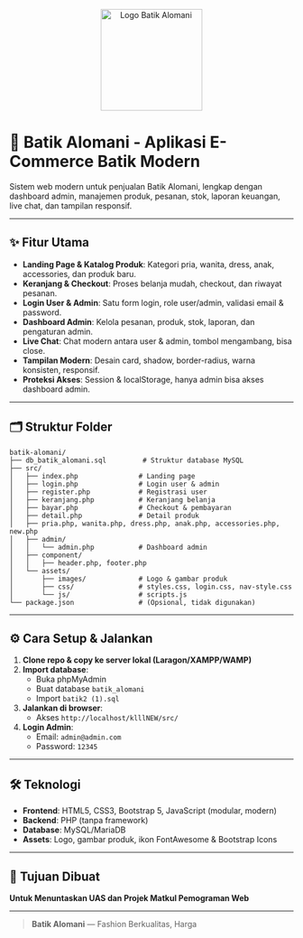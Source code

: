 <p align="center">
  <img src="src/assets/images/logo.png" alt="Logo Batik Alomani" width="180"/>
</p>

# 🦚 Batik Alomani - Aplikasi E-Commerce Batik Modern

Sistem web modern untuk penjualan Batik Alomani, lengkap dengan dashboard admin, manajemen produk, pesanan, stok, laporan keuangan, live chat, dan tampilan responsif.

---

## ✨ Fitur Utama
- **Landing Page & Katalog Produk**: Kategori pria, wanita, dress, anak, accessories, dan produk baru.
- **Keranjang & Checkout**: Proses belanja mudah, checkout, dan riwayat pesanan.
- **Login User & Admin**: Satu form login, role user/admin, validasi email & password.
- **Dashboard Admin**: Kelola pesanan, produk, stok, laporan, dan pengaturan admin.
- **Live Chat**: Chat modern antara user & admin, tombol mengambang, bisa close.
- **Tampilan Modern**: Desain card, shadow, border-radius, warna konsisten, responsif.
- **Proteksi Akses**: Session & localStorage, hanya admin bisa akses dashboard admin.

---

## 🗂️ Struktur Folder
```
batik-alomani/
├── db_batik_alomani.sql         # Struktur database MySQL
├── src/
│   ├── index.php               # Landing page
│   ├── login.php               # Login user & admin
│   ├── register.php            # Registrasi user
│   ├── keranjang.php           # Keranjang belanja
│   ├── bayar.php               # Checkout & pembayaran
│   ├── detail.php              # Detail produk
│   ├── pria.php, wanita.php, dress.php, anak.php, accessories.php, new.php
│   ├── admin/
│   │   └── admin.php           # Dashboard admin
│   ├── component/
│   │   ├── header.php, footer.php
│   └── assets/
│       ├── images/             # Logo & gambar produk
│       ├── css/                # styles.css, login.css, nav-style.css
│       └── js/                 # scripts.js
└── package.json                # (Opsional, tidak digunakan)
```

---

## ⚙️ Cara Setup & Jalankan
1. **Clone repo & copy ke server lokal (Laragon/XAMPP/WAMP)**
2. **Import database**: 
   - Buka phpMyAdmin
   - Buat database `batik_alomani`
   - Import `batik2 (1).sql`
3. **Jalankan di browser**: 
   - Akses `http://localhost/klllNEW/src/`
4. **Login Admin**:  
   - Email: `admin@admin.com`  
   - Password: `12345`

---

## 🛠️ Teknologi
- **Frontend**: HTML5, CSS3, Bootstrap 5, JavaScript (modular, modern)
- **Backend**: PHP (tanpa framework)
- **Database**: MySQL/MariaDB
- **Assets**: Logo, gambar produk, ikon FontAwesome & Bootstrap Icons

---

## 📖 Tujuan Dibuat
**Untuk Menuntaskan UAS dan Projek Matkul Pemograman Web**

---

> **Batik Alomani** — Fashion Berkualitas, Harga

